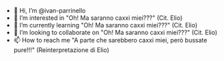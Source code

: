 - 👋 Hi, I’m @ivan-parrinello
- 👀 I’m interested in "Oh! Ma saranno caxxi miei???" (Cit. Elio)
- 🌱 I’m currently learning  "Oh! Ma saranno caxxi miei???" (Cit. Elio)
- 💞️ I’m looking to collaborate on  "Oh! Ma saranno caxxi miei???" (Cit. Elio)
- 📫 How to reach me  "A parte che sarebbero caxxi miei, però bussate pure!!!" (Reinterpretazione di Elio)

<!---
ivan-parrinello/ivan-parrinello is a ✨ special ✨ repository because its `README.md` (this file) appears on your GitHub profile.
You can click the Preview link to take a look at your changes.
--->
